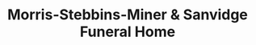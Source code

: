 ---
title: "Morris-Stebbins-Miner & Sanvidge Funeral Home"
url: /troy/morris-stebbins-miner-and-sanvidge-funeral-home/
shop: funeral directors
---